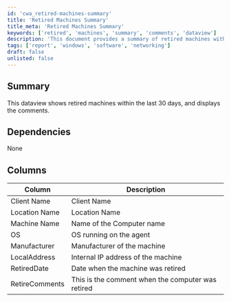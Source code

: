 ```yaml
---
id: 'cwa_retired-machines-summary'
title: 'Retired Machines Summary'
title_meta: 'Retired Machines Summary'
keywords: ['retired', 'machines', 'summary', 'comments', 'dataview']
description: 'This document provides a summary of retired machines within the last 30 days, displaying relevant comments and details such as client name, location, machine name, operating system, manufacturer, internal IP address, and the date of retirement.'
tags: ['report', 'windows', 'software', 'networking']
draft: false
unlisted: false
---
```

## Summary

This dataview shows retired machines within the last 30 days, and displays the comments.

## Dependencies

None

## Columns

| Column          | Description                                   |
|-----------------|-----------------------------------------------|
| Client Name     | Client Name                                   |
| Location Name   | Location Name                                 |
| Machine Name    | Name of the Computer name                     |
| OS              | OS running on the agent                       |
| Manufacturer    | Manufacturer of the machine                   |
| LocalAddress    | Internal IP address of the machine            |
| RetiredDate     | Date when the machine was retired             |
| RetireComments   | This is the comment when the computer was retired |


